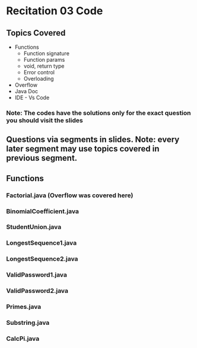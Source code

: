# Recitation 03 Code
## Topics Covered
- Functions
    - Function signature
    - Function params
    - void, return type
    - Error control 
    - Overloading
- Overflow
- Java Doc
- IDE - Vs Code

### Note: The codes have the solutions only for the exact question you should visit the slides

## Questions via segments in slides. Note: every later segment may use topics covered in previous segment. 

## Functions
### Factorial.java (Overflow was covered here)
### BinomialCoefficient.java 
### StudentUnion.java 
### LongestSequence1.java
### LongestSequence2.java
### ValidPassword1.java
### ValidPassword2.java
### Primes.java
### Substring.java
### CalcPi.java